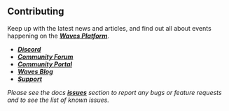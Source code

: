 ## Contributing

Keep up with the latest news and articles, and find out all about events happening on the [_**Waves Platform**_](https://wavesplatform.com/).

* [_**Discord**_](https://discord.gg/cnFmDyA)
* [_**Community Forum**_](https://forum.wavesplatform.com/)
* [_**Community Portal**_](https://wavescommunity.com/)
* [_**Waves Blog**_](https://blog.wavesplatform.com/)
* [_**Support**_](https://support.wavesplatform.com/)

_Please see the docs _[_**issues**_](https://github.com/wavesplatform/waves-documentation/issues)_ section to report any bugs or feature requests and to see the list of known issues._

